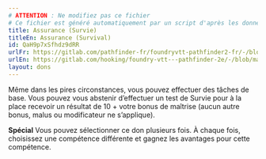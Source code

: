 ```yaml
---
# ATTENTION : Ne modifiez pas ce fichier
# Ce fichier est généré automatiquement par un script d'après les données du module Foundry VTT officiel et de sa traduction
title: Assurance (Survie)
titleEn: Assurance (Survival)
id: QaH9p7xSfhdz9dRR
urlFr: https://gitlab.com/pathfinder-fr/foundryvtt-pathfinder2-fr/-/blob/master/data/feats/QaH9p7xSfhdz9dRR.htm
urlEn: https://gitlab.com/hooking/foundry-vtt---pathfinder-2e/-/blob/master/packs/data/feats.db/assurance-survival.json
layout: dons
---
```

Même dans les pires circonstances, vous pouvez effectuer des tâches de base. Vous pouvez vous abstenir d’effectuer un test de Survie pour à la place recevoir un résultat de 10 + votre bonus de maîtrise (aucun autre bonus, malus ou modificateur ne s’applique).

**Spécial** Vous pouvez sélectionner ce don plusieurs fois. À chaque fois, choisissez une compétence différente et gagnez les avantages pour cette compétence.
